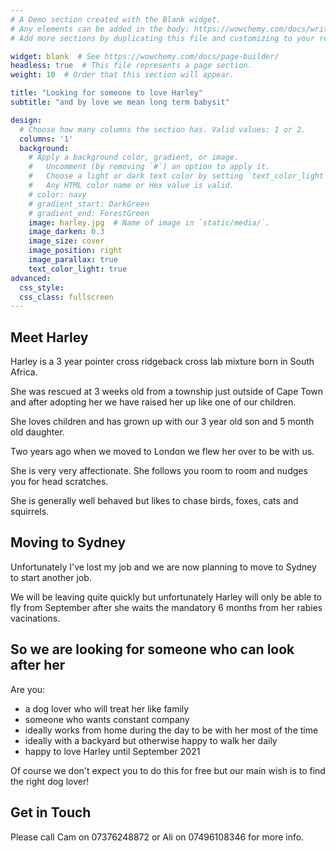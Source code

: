 ```yaml
---
# A Demo section created with the Blank widget.
# Any elements can be added in the body: https://wowchemy.com/docs/writing-markdown-latex/
# Add more sections by duplicating this file and customizing to your requirements.

widget: blank  # See https://wowchemy.com/docs/page-builder/
headless: true  # This file represents a page section.
weight: 10  # Order that this section will appear.

title: "Looking for someone to love Harley"
subtitle: "and by love we mean long term babysit"

design:
  # Choose how many columns the section has. Valid values: 1 or 2.
  columns: '1'
  background:
    # Apply a background color, gradient, or image.
    #   Uncomment (by removing `#`) an option to apply it.
    #   Choose a light or dark text color by setting `text_color_light`.
    #   Any HTML color name or Hex value is valid.
    # color: navy
    # gradient_start: DarkGreen
    # gradient_end: ForestGreen
    image: harley.jpg  # Name of image in `static/media/`.
    image_darken: 0.3
    image_size: cover
    image_position: right
    image_parallax: true
    text_color_light: true
advanced:
  css_style:
  css_class: fullscreen
---
```


## Meet Harley

Harley is a 3 year pointer cross ridgeback cross lab mixture born in South Africa. 

She was rescued at 3 weeks old from a township just outside of Cape Town and after adopting her we have raised her up like one of our children.

She loves children and has grown up with our 3 year old son and 5 month old daughter.

Two years ago when we moved to London we flew her over to be with us.

She is very very affectionate. She follows you room to room and nudges you for head scratches.

She is generally well behaved but likes to chase birds, foxes, cats and squirrels.

## Moving to Sydney

Unfortunately I've lost my job and we are now planning to move to Sydney to start another job. 

We will be leaving quite quickly but unfortunately Harley will only be able to fly from September after she waits the mandatory 6 months from her rabies vacinations.

## So we are looking for someone who can look after her

Are you:
- a dog lover who will treat her like family
- someone who wants constant company
- ideally works from home during the day to be with her most of the time
- ideally with a backyard but otherwise happy to walk her daily
- happy to love Harley until September 2021

Of course we don't expect you to do this for free but our main wish is to find the right dog lover!

## Get in Touch

Please call Cam on 07376248872 or Ali on 07496108346 for more info.

